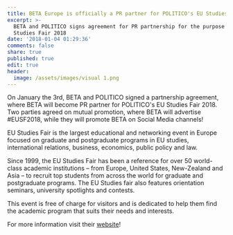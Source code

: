 ```yaml
---
title: BETA Europe is officially a PR partner for POLITICO's EU Studies Fair 2018
excerpt: >-
  BETA and POLITICO signs agreement for PR partnership for the purpose of EU
  Studies Fair 2018
date: '2018-01-04 01:29:36'
comments: false
share: true
published: true
edit: true
header:
  image: /assets/images/visual 1.png
---
```

On January the 3rd, BETA and POLITICO signed a partnership agreement, where BETA will become PR partner for POLITICO's EU Studies Fair 2018. Two parties agreed on mutual promotion, where BETA will advertise #EUSF2018, while they will promote BETA on Social Media channels!

EU Studies Fair is the largest educational and networking event in Europe focused on graduate and postgraduate programs in EU studies, international relations, business, economics, public policy and law.



Since 1999, the EU Studies Fair has been a reference for over 50 world-class academic institutions – from Europe, United States, New-Zealand and Asia – to recruit top students from across the world for graduate and postgraduate programs. The EU Studies fair also features orientation seminars, university spotlights and contests.



This event is free of charge for visitors and is dedicated to help them find the academic program that suits their needs and interests.



For more information visit their [website](https://www.politico.eu/event/eu-studies-fair-2018/)!
